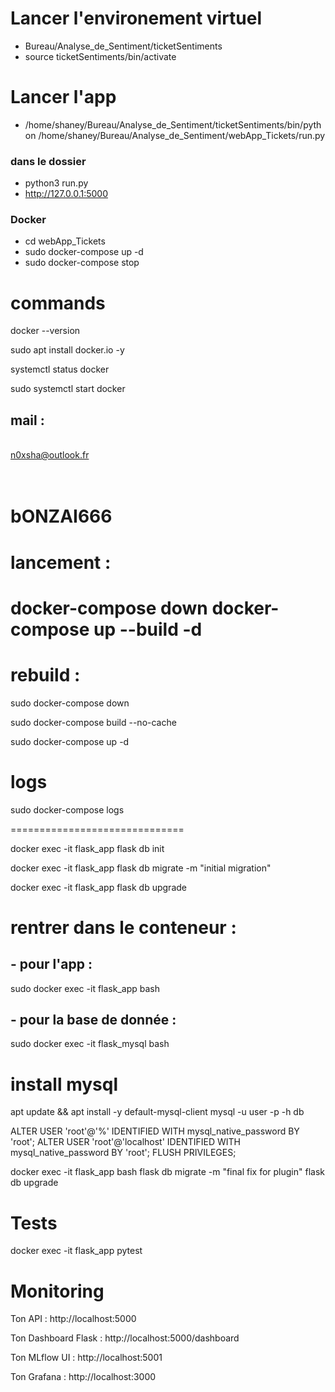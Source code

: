
# Lancer l'environement virtuel 
- Bureau/Analyse_de_Sentiment/ticketSentiments
- source ticketSentiments/bin/activate

# Lancer l'app
- /home/shaney/Bureau/Analyse_de_Sentiment/ticketSentiments/bin/python /home/shaney/Bureau/Analyse_de_Sentiment/webApp_Tickets/run.py

### dans le dossier
- python3 run.py
- http://127.0.0.1:5000

### Docker
- cd webApp_Tickets
- sudo docker-compose up -d
- sudo docker-compose stop


# commands

docker --version

sudo apt install docker.io -y

systemctl status docker

sudo systemctl start docker

## mail :

<br>n0xsha@outlook.fr

<br>bONZAI666
==============================

# lancement :

docker-compose down
docker-compose up --build -d
==============================

# rebuild :

sudo docker-compose down

sudo docker-compose build --no-cache

sudo docker-compose up -d

# logs

sudo docker-compose logs



==============================

docker exec -it flask_app flask db init

docker exec -it flask_app flask db migrate -m "initial migration"

docker exec -it flask_app flask db upgrade

# rentrer dans le conteneur :
## - pour l'app :
sudo docker exec -it flask_app bash
## - pour la base de donnée :
sudo docker exec -it flask_mysql bash

# install mysql
apt update && apt install -y default-mysql-client
mysql -u user -p -h db



ALTER USER 'root'@'%' IDENTIFIED WITH mysql_native_password BY 'root';
ALTER USER 'root'@'localhost' IDENTIFIED WITH mysql_native_password BY 'root';
FLUSH PRIVILEGES;

docker exec -it flask_app bash
flask db migrate -m "final fix for plugin"
flask db upgrade

# Tests

docker exec -it flask_app pytest


# Monitoring 

Ton API : http://localhost:5000

Ton Dashboard Flask : http://localhost:5000/dashboard

Ton MLflow UI : http://localhost:5001

Ton Grafana : http://localhost:3000